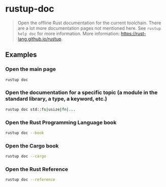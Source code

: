 # rustup-doc

> Open the offline Rust documentation for the current toolchain. There are a lot more documentation pages not mentioned here. See `rustup help doc` for more information. More information: <https://rust-lang.github.io/rustup>.

## Examples

### Open the main page

```bash
rustup doc
```

### Open the documentation for a specific topic (a module in the standard library, a type, a keyword, etc.)

```bash
rustup doc std::fs|usize|fn|...
```

### Open the Rust Programming Language book

```bash
rustup doc --book
```

### Open the Cargo book

```bash
rustup doc --cargo
```

### Open the Rust Reference

```bash
rustup doc --reference
```
